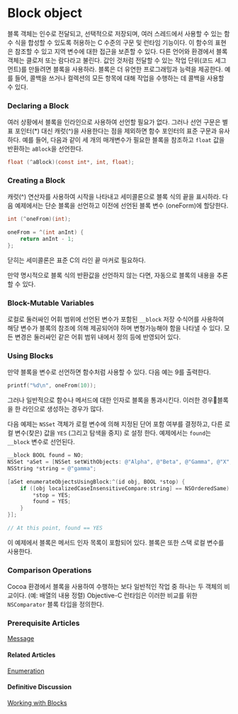 # Block object

블록 객체는 인수로 전달되고, 선택적으로 저장되며, 여러 스레드에서 사용할 수 있는 함수 식을 합성할 수 있도록 허용하는 C 수준의 구문 및 런타임 기능이다. 이 함수의 표현은 참조할 수 있고 지역 변수에 대한 접근을 보존할 수 있다. 다른 언어와 환경에서 블록 객체는 클로저 또는 람다라고 불린다. 값인 것처럼 전달할 수 있는 작업 단위\(코드 세그먼트\)를 만들려면 블록을 사용하라. 블록은 더 유연한 프로그래밍과 능력을 제공한다. 예를 들어, 콜백을 쓰거나 컬렉션의 모든 항목에 대해 작업을 수행하는 데 콜백을 사용할 수 있다.

### Declaring a Block

여러 상황에서 블록을 인라인으로 사용하여 선언할 필요가 없다. 그러나 선언 구문은 별표 포인터\(\*\) 대신 캐럿\(^\)을 사용한다는 점을 제외하면 함수 포인터의 표준 구문과 유사하다. 예를 들어, 다음과 같이 세 개의 매개변수가 필요한 블록을 참조하고  `float` 값을 반환하는 `aBlock`을 선언한다.

```objectivec
float (^aBlock)(const int*, int, float);
```

### Creating a Block

캐럿\(^\) 연산자를 사용하여 시작을 나타내고 세미콜론으로 블록 식의 끝을 표시하라. 다음 예제에서는 단순 블록을 선언하고 이전에 선언된 블록 변수 \(oneForm\)에 할당한다.

```objectivec
int (^oneFrom)(int);
 
oneFrom = ^(int anInt) {
    return anInt - 1;
};
```

닫히는 세미콜론은 표준 C의 라인 끝 마커로 필요하다.

만약 명시적으로 블록 식의 반환값을 선언하지 않는 다면, 자동으로 블록의 내용을 추론할 수 있다.

### Block-Mutable Variables

로컬로 둘러싸인 어휘 범위에 선언된 변수가 포함된 `__block` 저장 수식어를 사용하여 해당 변수가 블록의 참조에 의해 제공되어야 하며 변형가능해야 함을 나타낼 수 있다. 모든 변경은 둘러싸인 같은 어휘 범위 내에서 정의 등에 반영되어 있다.

### Using Blocks

만약 블록을 변수로 선언하면 함수처럼 사용할 수 있다. 다음 예는 9를 출력한다.

```objectivec
printf("%d\n", oneFrom(10));
```

그러나 일반적으로 함수나 메서드에 대한 인자로 블록을 통과시킨다. 이러한 경우블록을 한 라인으로 생성하는 경우가 많다.

다음 예제는 `NSSet` 객체가 로컬 변수에 의해 지정된 단어 포함 여부를 결정하고, 다른 로컬 변수\(찾은\) 값을 `YES` \(그리고 탐색을 중지\) 로 설정 한다. 예제에서는 `found`는  `__block` 변수로 선언된다.

```objectivec
__block BOOL found = NO;
NSSet *aSet = [NSSet setWithObjects: @"Alpha", @"Beta", @"Gamma", @"X", nil];
NSString *string = @"gamma";
 
[aSet enumerateObjectsUsingBlock:^(id obj, BOOL *stop) {
    if ([obj localizedCaseInsensitiveCompare:string] == NSOrderedSame) {
        *stop = YES;
        found = YES;
    }
}];
 
// At this point, found == YES
```

이 예제에서 블록은 메서드 인자 목록이 포함되어 있다. 블록은 또한 스택 로컬 변수를 사용한다.

### Comparison Operations

Cocoa 환경에서 블록을 사용하여 수행하는 보다 일반적인 작업 중 하나는 두 객체의 비교이다. \(예: 배열의 내용 정렬\) Objective-C 런타임은 이러한 비교를 위한 `NSComparator` 블록 타입을 정의한다.

### Prerequisite Articles

[Message](https://developer.apple.com/library/archive/documentation/General/Conceptual/DevPedia-CocoaCore/Message.html#//apple_ref/doc/uid/TP40008195-CH59-SW1)

#### Related Articles

[Enumeration](https://developer.apple.com/library/archive/documentation/General/Conceptual/DevPedia-CocoaCore/Enumeration.html#//apple_ref/doc/uid/TP40008195-CH17-SW1)

#### Definitive Discussion

[Working with Blocks](https://developer.apple.com/library/archive/documentation/Cocoa/Conceptual/ProgrammingWithObjectiveC/WorkingwithBlocks/WorkingwithBlocks.html#//apple_ref/doc/uid/TP40011210-CH8)

